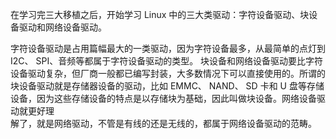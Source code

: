 在学习完三大移植之后，开始学习 Linux 中的三大类驱动：字符设备驱动、块设备驱动和网络设备驱动。

字符设备驱动是占用篇幅最大的一类驱动，因为字符设备最多，从最简单的点灯到 I2C、 SPI、音频等都属于字符设备驱动的类型。
块设备和网络设备驱动要比字符设备驱动复杂，但厂商一般都已编写封装，大多数情况下可以直接使用的。所谓的块设备驱动就是存储器设备的驱动，比如 EMMC、 NAND、 SD 卡和 U 盘等存储  
设备，因为这些存储设备的特点是以存储块为基础，因此叫做块设备。网络设备驱动就更好理  
解了，就是网络驱动，不管是有线的还是无线的，都属于网络设备驱动的范畴。
<!--stackedit_data:
eyJoaXN0b3J5IjpbLTEzMjQwMDEyODksLTIwODg3NDY2MTJdfQ
==
-->